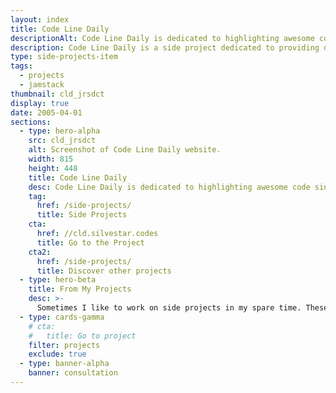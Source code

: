 ```yaml
---
layout: index
title: Code Line Daily
descriptionAlt: Code Line Daily is dedicated to highlighting awesome code single-liners.
description: Code Line Daily is a side project dedicated to providing daily single-liners to help developers improve skills and knowledge in the field of web development.
type: side-projects-item
tags:
  - projects
  - jamstack
thumbnail: cld_jrsdct
display: true
date: 2005-04-01
sections:
  - type: hero-alpha
    src: cld_jrsdct
    alt: Screenshot of Code Line Daily website.
    width: 815
    height: 448
    title: Code Line Daily
    desc: Code Line Daily is dedicated to highlighting awesome code single-liners.
    tag:
      href: /side-projects/
      title: Side Projects
    cta:
      href: //cld.silvestar.codes
      title: Go to the Project
    cta2:
      href: /side-projects/
      title: Discover other projects
  - type: hero-beta
    title: From My Projects
    desc: >-
      Sometimes I like to work on side projects in my spare time. These are my other open-source side projects.
  - type: cards-gamma
    # cta:
    #   title: Go to project
    filter: projects
    exclude: true
  - type: banner-alpha
    banner: consultation
---
```

